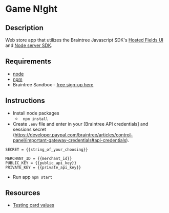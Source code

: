 # Game N!ght

## Description
Web store app that utilizes the Braintree Javascript SDK's [Hosted Fields UI](https://developer.paypal.com/braintree/docs/guides/hosted-fields/overview) and [Node server SDK](https://developer.paypal.com/braintree/docs/reference/request/transaction/sale/node). 

## Requirements
- [node](https://nodejs.org/en) 
- [npm](https://docs.npmjs.com/downloading-and-installing-node-js-and-npm)
- Braintree Sandbox - [free sign-up here](https://www.braintreepayments.com/sandbox)

## Instructions
- Install node packages
    - ``` npm install```
- Create `.env` file and enter in your [Braintree API credentials] and sessions secret (https://developer.paypal.com/braintree/articles/control-panel/important-gateway-credentials#api-credentials).
```
SECRET = {{string_of_your_choosing}}

MERCHANT_ID = {{merchant_id}}
PUBLIC_KEY = {{public_api_key}}
PRIVATE_KEY = {{private_api_key}}
```
- Run app
```npm start```

## Resources
- [Testing card values](https://developer.paypal.com/braintree/docs/reference/general/testing/node#valid-card-numbers)